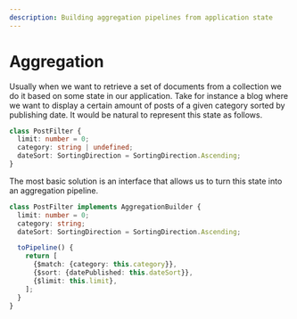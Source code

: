 ```yaml
---
description: Building aggregation pipelines from application state
---
```


# Aggregation

Usually when we want to retrieve a set of documents from a collection we do it based on some state in our application. Take for instance a blog where we want to display a certain amount of posts of a given category sorted by publishing date. It would be natural to represent this state as follows.

```typescript
class PostFilter {
  limit: number = 0;
  category: string | undefined;
  dateSort: SortingDirection = SortingDirection.Ascending;
}
```

The most basic solution is an interface that allows us to turn this state into an aggregation pipeline.

```typescript
class PostFilter implements AggregationBuilder {
  limit: number = 0;
  category: string;
  dateSort: SortingDirection = SortingDirection.Ascending;

  toPipeline() {
    return [
      {$match: {category: this.category}},
      {$sort: {datePublished: this.dateSort}},
      {$limit: this.limit},
    ];
  }
}
```

